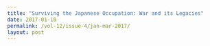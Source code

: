 ```yaml
---
title: "Surviving the Japanese Occupation: War and its Legacies"
date: 2017-01-10
permalink: /vol-12/issue-4/jan-mar-2017/
layout: post
---
```

